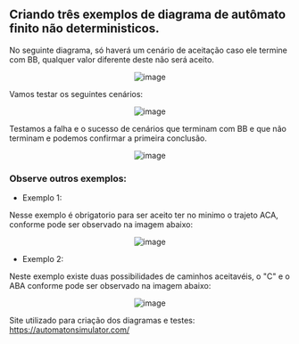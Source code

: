 ## Criando três exemplos de diagrama de autômato finito não deterministicos.

No seguinte diagrama, só haverá um cenário de aceitação caso ele termine com BB, qualquer valor diferente deste não será aceito.
<div align="center">
  
![image](https://github.com/andreiiasalles/Automatos/assets/57154658/a0af89b5-c5f4-4b9c-9a9e-dcf06df7d7ca)

</div>

Vamos testar os seguintes cenários:

<div align="center">
  
![image](https://github.com/andreiiasalles/Automatos/assets/57154658/ac92571f-78d0-4c02-b141-bcc6de6e182a)

</div>

Testamos a falha e o sucesso de cenários que terminam com BB e que não terminam e podemos confirmar a primeira conclusão.

<div align="center">

![image](https://github.com/andreiiasalles/Automatos/assets/57154658/661ef8ef-7337-444a-be9e-5c42cbc175e7)

</div>


### Observe outros exemplos:

- Exemplo 1:

Nesse exemplo é obrigatorio para ser aceito ter no minimo o trajeto ACA, conforme pode ser observado na imagem abaixo:

<div align="center">

![image](https://github.com/andreiiasalles/Automatos/assets/57154658/dd81c67c-9556-42aa-a2a8-1ae03361044e)

</div>

- Exemplo 2:

Neste exemplo existe duas possibilidades de caminhos aceitavéis, o "C" e o ABA conforme pode ser observado na imagem abaixo:
<div align="center">

![image](https://github.com/andreiiasalles/Automatos/assets/57154658/05bc4c28-e9e2-4dd9-a383-a2ab5016054d)

</div>


Site utilizado para criação dos diagramas e testes: https://automatonsimulator.com/
